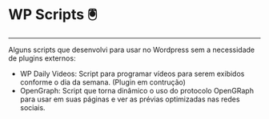 # WP Scripts :trackball:	
---
Alguns scripts que desenvolvi para usar no Wordpress sem a necessidade de plugins externos:

- WP Daily Videos: Script para programar vídeos para serem exibidos conforme o dia da semana. (Plugin em contrução)
- OpenGraph: Script que torna dinâmico o uso do protocolo OpenGRaph para usar em suas páginas e ver as prévias optimizadas nas redes sociais.
